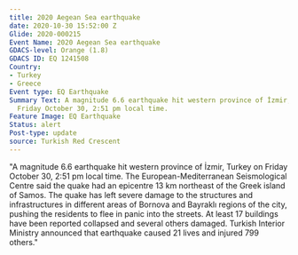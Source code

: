 ```yaml
---
title: 2020 Aegean Sea earthquake
date: 2020-10-30 15:52:00 Z
Glide: 2020-000215
Event Name: 2020 Aegean Sea earthquake
GDACS-level: Orange (1.8)
GDACS ID: EQ 1241508
Country:
- Turkey
- Greece
Event type: EQ Earthquake
Summary Text: A magnitude 6.6 earthquake hit western province of İzmir, Turkey on
  Friday October 30, 2:51 pm local time.
Feature Image: EQ Earthquake
Status: alert
Post-type: update
source: Turkish Red Crescent
---
```


"A magnitude 6.6 earthquake hit western province of İzmir, Turkey on Friday October 30, 2:51 pm local time. The European-Mediterranean Seismological Centre said the quake had an epicentre 13 km northeast of the Greek island of Samos. The quake has left severe damage to the structures and infrastructures in different areas of Bornova and Bayraklı regions of the city, pushing the residents to flee in panic into the streets. At least 17 buildings have been reported collapsed and several others damaged. Turkish Interior Ministry announced that earthquake caused 21 lives and injured 799 others."